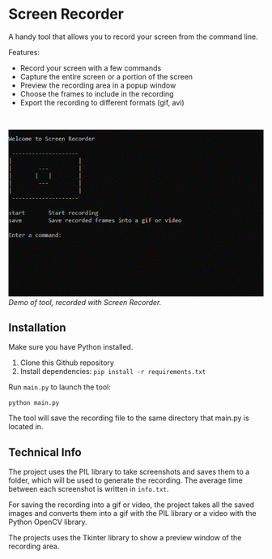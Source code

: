# Screen Recorder

A handy tool that allows you to record your screen from the command line.

Features:

- Record your screen with a few commands
- Capture the entire screen or a portion of the screen
- Preview the recording area in a popup window
- Choose the frames to include in the recording
- Export the recording to different formats (gif, avi)

&nbsp;

![Demo](githubdemo.gif)
_Demo of tool, recorded with Screen Recorder._

## Installation

Make sure you have Python installed.

1. Clone this Github repository
2. Install dependencies: `pip install -r requirements.txt`

Run `main.py` to launch the tool:

```
python main.py
```

The tool will save the recording file to the same directory that main.py is located in.

## Technical Info

The project uses the PIL library to take screenshots and saves them to a folder, which will be used to generate the recording. The average time between each screenshot is written in `info.txt`.

For saving the recording into a gif or video, the project takes all the saved images and converts them into a gif with the PIL library or a video with the Python OpenCV library.

The projects uses the Tkinter library to show a preview window of the recording area.
